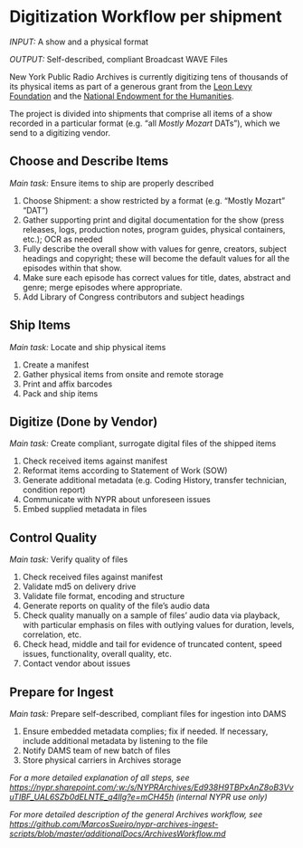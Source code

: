 # Digitization Workflow per shipment 

_INPUT:_ A show and a physical format 

_OUTPUT:_ Self-described, compliant Broadcast WAVE Files 

New York Public Radio Archives is currently digitizing tens of thousands of its physical items as part of a generous grant from the [Leon Levy Foundation](https://nypublicradio.org/2020/02/24/new-york-public-radio-archives-receives-2-5-million-grant-from-the-leon-levy-foundation-for-the-preservation-of-wnyc-and-wqxr-archival-collections/) and the [National Endowment for the Humanities](https://www.neh.gov/).

The project is divided into shipments that comprise all items of a show recorded in a particular format (e.g. “all _Mostly Mozart_ DATs”), which we send to a digitizing vendor.

## Choose and Describe Items
_Main task:_ Ensure items to ship are properly described 
1. Choose Shipment: a show restricted by a format (e.g. “Mostly Mozart” “DAT”) 
2. Gather supporting print and digital documentation for the show (press releases, logs, production notes, program guides, physical containers, etc.); OCR as needed 
3. Fully describe the overall show with values for genre, creators, subject headings and copyright; these will become the default values for all the episodes within that show.
4. Make sure each episode has correct values for title, dates, abstract and genre; merge episodes where appropriate.
5. Add Library of Congress contributors and subject headings

## Ship Items
_Main task:_ Locate and ship physical items
1. Create a manifest
2. Gather physical items from onsite and remote storage 
3. Print and affix barcodes
4. Pack and ship items

## Digitize (Done by Vendor)
_Main task:_ Create compliant, surrogate digital files of the shipped items
1. Check received items against manifest
2. Reformat items according to Statement of Work (SOW)
3. Generate additional metadata (e.g. Coding History, transfer technician, condition report)
4. Communicate with NYPR about unforeseen issues
5. Embed supplied metadata in files 

## Control Quality
_Main task:_ Verify quality of files 
1. Check received files against manifest
2. Validate md5 on delivery drive
3. Validate file format, encoding and structure
4. Generate reports on quality of the file’s audio data
5. Check quality manually on a sample of files’ audio data via playback, with particular emphasis on files with outlying values for duration, levels, correlation, etc.
6. Check head, middle and tail for evidence of truncated content, speed issues, functionality, overall quality, etc. 
7. Contact vendor about issues

## Prepare for Ingest 
_Main task:_ Prepare self-described, compliant files for ingestion into DAMS
1. Ensure embedded metadata complies; fix if needed. If necessary, include additional metadata by listening to the file
2. Notify DAMS team of new batch of files
3. Store physical carriers in Archives storage



_For a more detailed explanation of all steps, see https://nypr.sharepoint.com/:w:/s/NYPRArchives/Ed938H9TBPxAnZ8oB3VvuTIBF_UAL6SZb0dELNTE_q4lIg?e=mCH45h (internal NYPR use only)_

_For more detailed description of the general Archives workflow, see https://github.com/MarcosSueiro/nypr-archives-ingest-scripts/blob/master/additionalDocs/ArchivesWorkflow.md_
